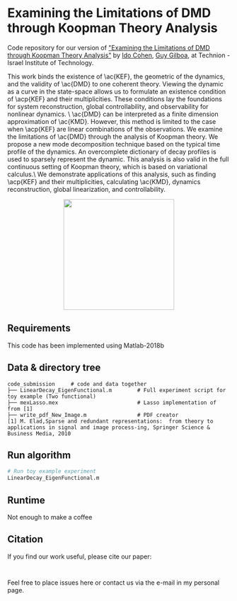 # Examining the Limitations of DMD through Koopman Theory Analysis

Code repository for our version of ["Examining the Limitations of DMD through Koopman Theory Analysis"](Essay_full_link) by [Ido Cohen](https://idoc.webgr.technion.ac.il/),  [Guy Gilboa](https://guygilboa.net.technion.ac.il/), at Technion - Israel Institute of Technology.

This work binds the existence of \ac{KEF}, the geometric of the dynamics, and the validity of \ac{DMD} to one coherent theory. Viewing the dynamic as a curve in the state-space allows us to formulate an existence condition of \acp{KEF} and their multiplicities. These conditions lay the foundations for system reconstruction, global controllability, and observability for nonlinear dynamics. \\
\ac{DMD} can be interpreted as a finite dimension approximation of \ac{KMD}. However, this method is limited to the case when \acp{KEF} are linear combinations of the observations. We examine the limitations of \ac{DMD} through the analysis of Koopman theory. We propose a new mode decomposition technique based on the typical time profile of the dynamics. An overcomplete dictionary of decay profiles is used to sparsely represent the dynamic. This analysis is also valid in the full continuous setting of Koopman theory, which is based on variational calculus.\\
We demonstrate applications of this analysis, such as finding \acp{KEF} and their multiplicities, calculating \ac{KMD}, dynamics reconstruction, global linearization, and controllability.


<p align="center">
	<img src="https://i.imgur.com/2LTDu9w.png" | height=250>
</p>



## Requirements
This code has been implemented using Matlab-2018b

## Data & directory tree

```
code_submission 	# code and data together
├── LinearDecay_EigenFunctional.m  		 # Full experiment script for toy example (Two functional)
├── mexLasso.mex  						 # Lasso implementation of from [1]
├── write_pdf_New_Image.m          		 # PDF creator
[1] M. Elad,Sparse and redundant representations:  from theory to applications in signal and image process-ing, Springer Science & Business Media, 2010
```

## Run algorithm
```bash
# Run toy example experiment
LinearDecay_EigenFunctional.m
```

## Runtime
Not enough to make a coffee


## Citation
If you find our work useful, please cite our paper:
```bash



```

Feel free to place issues here or contact us via the e-mail in my personal page.
 
